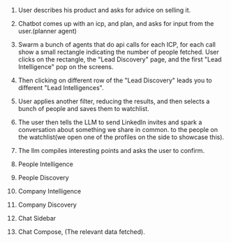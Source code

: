 1. User describes his product and asks for advice on selling it.
2. Chatbot comes up with an icp, and plan, and asks for input from the user.(planner agent)
3. Swarm a bunch of agents that do api calls for each ICP, for each call show a small rectangle indicating the number of people fetched. User clicks on the rectangle, the "Lead Discovery" page, and the first "Lead Intelligence" pop on the screens. 
4. Then clicking on different row of the "Lead Discovery" leads you to different "Lead Intelligences". 
5. User applies another filter, reducing the results, and then selects a bunch of people and saves them to watchlist. 
6. The user then tells the LLM to send LinkedIn invites and spark a conversation about something we share in common. to the people on the watchlist(we open one of the profiles on the side to showcase this).
7. The llm compiles interesting points and asks the user to confirm. 

1. People Intelligence 
2. People Discovery
3. Company Intelligence
4. Company Discovery
5. Chat Sidebar
6. Chat Compose, (The relevant data fetched).


